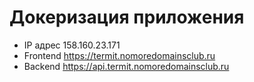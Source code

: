 # Докеризация приложения

* IP адрес 158.160.23.171
* Frontend https://termit.nomoredomainsclub.ru
* Backend https://api.termit.nomoredomainsclub.ru